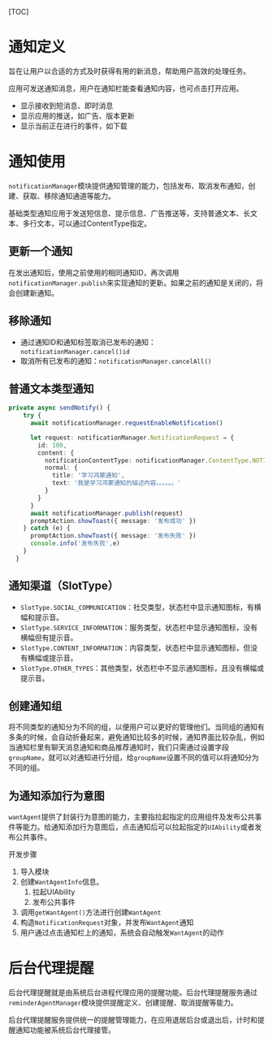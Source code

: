 [TOC]

# 通知定义

旨在让用户以合适的方式及时获得有用的新消息，帮助用户高效的处理任务。

应用可发送通知消息，用户在通知栏能查看通知内容，也可点击打开应用。

- 显示接收到短消息、即时消息
- 显示应用的推送，如广告、版本更新
- 显示当前正在进行的事件，如下载



# 通知使用

`notificationManager`模块提供通知管理的能力，包括发布、取消发布通知，创建、获取、移除通知通道等能力。

基础类型通知应用于发送短信息、提示信息、广告推送等，支持普通文本、长文本、多行文本，可以通过ContentType指定。



## 更新一个通知

在发出通知后，使用之前使用的相同通知ID，再次调用`notificationManager.publish`来实现通知的更新。如果之前的通知是关闭的，将会创建新通知。



## 移除通知

- 通过通知ID和通知标签取消已发布的通知：`notificationManager.cancel()id`
- 取消所有已发布的通知：`notificationManager.cancelAll()`



## 普通文本类型通知

```typescript
private async sendNotify() {
    try {
      await notificationManager.requestEnableNotification()

      let request: notificationManager.NotificationRequest = {
        id: 100,
        content: {
          notificationContentType: notificationManager.ContentType.NOTIFICATION_CONTENT_BASIC_TEXT,
          normal: {
            title: '学习鸿蒙通知',
            text: '我是学习鸿蒙通知的描述内容。。。。。。'
          }
        }
      }
      await notificationManager.publish(request)
      promptAction.showToast({ message: '发布成功' })
    } catch (e) {
      promptAction.showToast({ message: '发布失败' })
      console.info('发布失败',e)
    }
  }
```



## 通知渠道（SlotType）

- `SlotType.SOCIAL_COMMUNICATION`：社交类型，状态栏中显示通知图标，有横幅和提示音。
- `SlotType.SERVICE_INFORMATION`：服务类型，状态栏中显示通知图标，没有横幅但有提示音。
- `SlotType.CONTENT_INFORMATION`：内容类型，状态栏中显示通知图标，但没有横幅或提示音。
- `SlotType.OTHER_TYPES`：其他类型，状态栏中不显示通知图标，且没有横幅或提示音。



## 创建通知组

将不同类型的通知分为不同的组，以便用户可以更好的管理他们。当同组的通知有多条的时候，会自动折叠起来，避免通知比较多的时候，通知界面比较杂乱，例如当通知栏里有聊天消息通知和商品推荐通知时，我们只需通过设置字段`groupName`，就可以对通知进行分组，给`groupName`设置不同的值可以将通知分为不同的组。



## 为通知添加行为意图

`wantAgent`提供了封装行为意图的能力，主要指拉起指定的应用组件及发布公共事件等能力。给通知添加行为意图后，点击通知后可以拉起指定的`UIAbility`或者发布公共事件。

开发步骤

1. 导入模块
2. 创建`WantAgentInfo`信息。
   1. 拉起UIAbility
   2. 发布公共事件
3. 调用`getWantAgent()`方法进行创建`WantAgent`
4. 构造`NotificationRequest`对象，并发布`WantAgent`通知
5. 用户通过点击通知栏上的通知，系统会自动触发`WantAgent`的动作



# 后台代理提醒

后台代理提醒就是由系统后台进程代理应用的提醒功能。后台代理提醒服务通过`reminderAgentManager`模块提供提醒定义、创建提醒、取消提醒等能力。

后台代理提醒服务提供统一的提醒管理能力，在应用退居后台或退出后，计时和提醒通知功能被系统后台代理接管。